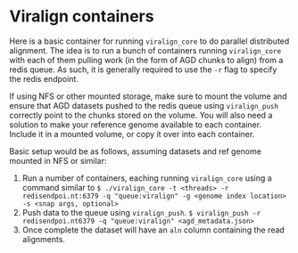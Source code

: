 
# Viralign containers

Here is a basic container for running `viralign_core` to do parallel distributed alignment. 
The idea is to run a bunch of containers running `viralign_core` with each of them pulling work (in the form of AGD chunks to align) from a redis queue.
As such, it is generally required to use the `-r` flag to specify the redis endpoint. 

If using NFS or other mounted storage, make sure to mount the volume and ensure that AGD datasets pushed to the redis queue using `viralign_push` correctly point to the chunks stored on the volume.
You will also need a solution to make your reference genome available to each container.
Include it in a mounted volume, or copy it over into each container. 

Basic setup would be as follows, assuming datasets and ref genome mounted in NFS or similar:

1. Run a number of containers, eaching running `viralign_core` using a command similar to `$ ./viralign_core -t <threads> -r redisendpoi.nt:6379 -q "queue:viralign" -g <genome index location> -s <snap args, optional>`
2. Push data to the queue using `viralign_push`. `$ viralign_push -r redisendpoi.nt6379 -q "queue:viralign" <agd_metadata.json>`
3. Once complete the dataset will have an `aln` column containing the read alignments.